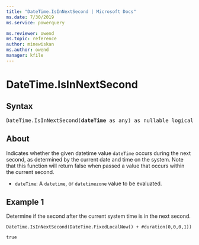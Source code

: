 ```yaml
---
title: "DateTime.IsInNextSecond | Microsoft Docs"
ms.date: 7/30/2019
ms.service: powerquery

ms.reviewer: owend
ms.topic: reference
author: minewiskan
ms.author: owend
manager: kfile
---
```

# DateTime.IsInNextSecond

## Syntax

<pre>
DateTime.IsInNextSecond(<b>dateTime</b> as any) as nullable logical
</pre>
  
## About  
Indicates whether the given datetime value `dateTime` occurs during the next second, as determined by the current date and time on the system. Note that this function will return false when passed a value that occurs within the current second. <ul> <li><code>dateTime</code>: A <code>datetime</code>, or <code>datetimezone</code> value to be evaluated.</li> </ul>

## Example 1
Determine if the second after the current system time is in the next second.

```powerquery-m
DateTime.IsInNextSecond(DateTime.FixedLocalNow() + #duration(0,0,0,1))
```

`true`

